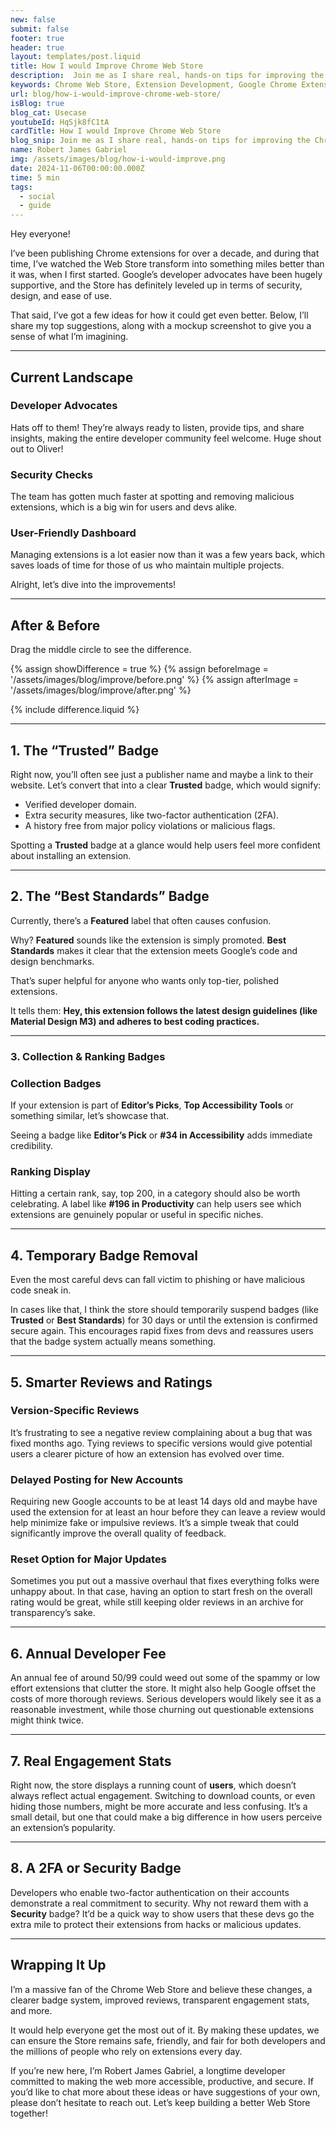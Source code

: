 ```yaml
---
new: false
submit: false
footer: true
header: true
layout: templates/post.liquid
title: How I would Improve Chrome Web Store
description:  Join me as I share real, hands-on tips for improving the Chrome Web Store. Everything from more meaningful badges and better review tools to showing genuine user engagement. 
keywords: Chrome Web Store, Extension Development, Google Chrome Extensions, Trusted Badge, Best Standards, User Engagement, Security Breaches, Two-Factor Authentication (2FA), Developer Fees, Smarter Reviews, Version-Specific Feedback, Temporary Badge Removal, Monthly Active Users (MAU), Collection & Ranking Badges, Spam Prevention, Accessibility Tools, Material Design M3, Extension Marketplace, User Transparency, Developer Advocates
url: blog/how-i-would-improve-chrome-web-store/
isBlog: true
blog_cat: Usecase
youtubeId: HqSjk8fC1tA
cardTitle: How I would Improve Chrome Web Store
blog_snip: Join me as I share real, hands-on tips for improving the Chrome Web Store. Everything from more meaningful badges and better review tools to showing genuine user engagement. 
name: Robert James Gabriel
img: /assets/images/blog/how-i-would-improve.png
date: 2024-11-06T00:00:00.000Z
time: 5 min
tags:
  - social
  - guide
---
```


Hey everyone! 

I’ve been publishing Chrome extensions for over a decade, and during that time, I’ve watched the Web Store transform into something miles better than it was, when I first started. Google’s developer advocates have been hugely supportive, and the Store has definitely leveled up in terms of security, design, and ease of use. 

That said, I’ve got a few ideas for how it could get even better. Below, I’ll share my top suggestions, along with a mockup screenshot to give you a sense of what I’m imagining.

--- 
## Current Landscape

### Developer Advocates
Hats off to them! They’re always ready to listen, provide tips, and share insights, making the entire developer community feel welcome. Huge shout out to Oliver!

### Security Checks

The team has gotten much faster at spotting and removing malicious extensions, which is a big win for users and devs alike.

### User-Friendly Dashboard

Managing extensions is a lot easier now than it was a few years back, which saves loads of time for those of us who maintain multiple projects.

Alright, let’s dive into the improvements!



---


## After & Before

Drag the middle circle to see the difference.

{% assign showDifference = true %}
{% assign beforeImage = '/assets/images/blog/improve/before.png' %}
{% assign afterImage = '/assets/images/blog/improve/after.png' %}

{% include difference.liquid %}

---

## 1. The “Trusted” Badge

Right now, you’ll often see just a publisher name and maybe a link to their website. Let’s convert that into a clear **Trusted** badge, which would signify:

- Verified developer domain.
- Extra security measures, like two-factor authentication (2FA).
- A history free from major policy violations or malicious flags.

Spotting a **Trusted** badge at a glance would help users feel more confident about installing an extension.

---

## 2. The “Best Standards” Badge

Currently, there’s a **Featured** label that often causes confusion. 

Why? **Featured** sounds like the extension is simply promoted. **Best Standards** makes it clear that the extension meets Google’s code and design benchmarks.

That’s super helpful for anyone who wants only top-tier, polished extensions. 

It tells them: **Hey, this extension follows the latest design guidelines (like Material Design M3) and adheres to best coding practices.**



---


### 3. Collection & Ranking Badges

### Collection Badges

If your extension is part of **Editor’s Picks**, **Top Accessibility Tools** or something similar, let’s showcase that. 

Seeing a badge like **Editor’s Pick** or **#34 in Accessibility** adds immediate credibility.

### Ranking Display

Hitting a certain rank, say, top 200, in a category should also be worth celebrating. A label like **#196 in Productivity** can help users see which extensions are genuinely popular or useful in specific niches.


---

## 4. Temporary Badge Removal

Even the most careful devs can fall victim to phishing or have malicious code sneak in.

In cases like that, I think the store should temporarily suspend badges (like **Trusted** or **Best Standards**) for 30 days or until the extension is confirmed secure again. This encourages rapid fixes from devs and reassures users that the badge system actually means something.

---

## 5. Smarter Reviews and Ratings

### Version-Specific Reviews

It’s frustrating to see a negative review complaining about a bug that was fixed months ago. Tying reviews to specific versions would give potential users a clearer picture of how an extension has evolved over time.

### Delayed Posting for New Accounts
Requiring new Google accounts to be at least 14 days old and maybe have used the extension for at least an hour before they can leave a review would help minimize fake or impulsive reviews. It’s a simple tweak that could significantly improve the overall quality of feedback.

### Reset Option for Major Updates
Sometimes you put out a massive overhaul that fixes everything folks were unhappy about. In that case, having an option to start fresh on the overall rating would be great, while still keeping older reviews in an archive for transparency’s sake.

--- 


## 6. Annual Developer Fee

An annual fee of around $50/$99 could weed out some of the spammy or low effort extensions that clutter the store. It might also help Google offset the costs of more thorough reviews. Serious developers would likely see it as a reasonable investment, while those churning out questionable extensions might think twice.

---

## 7. Real Engagement Stats

Right now, the store displays a running count of **users**, which doesn’t always reflect actual engagement. Switching to download counts, or even hiding those numbers, might be more accurate and less confusing. It’s a small detail, but one that could make a big difference in how users perceive an extension’s popularity.


---

## 8. A 2FA or Security Badge

Developers who enable two-factor authentication on their accounts demonstrate a real commitment to security. Why not reward them with a **Security** badge? It’d be a quick way to show users that these devs go the extra mile to protect their extensions from hacks or malicious updates.

---

## Wrapping It Up

I’m a massive fan of the Chrome Web Store and believe these changes, a clearer badge system, improved reviews, transparent engagement stats, and more. 

It would help everyone get the most out of it. By making these updates, we can ensure the Store remains safe, friendly, and fair for both developers and the millions of people who rely on extensions every day.

If you’re new here, I’m Robert James Gabriel, a longtime developer committed to making the web more accessible, productive, and secure. If you’d like to chat more about these ideas or have suggestions of your own, please don’t hesitate to reach out. Let’s keep building a better Web Store together!

